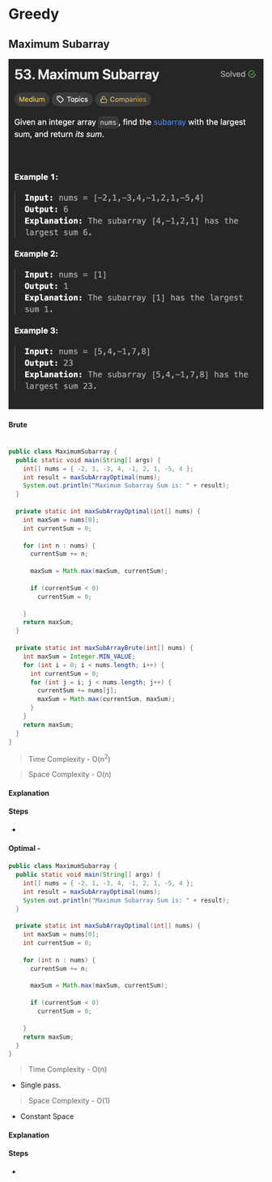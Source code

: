 # **Greedy**

## **Maximum Subarray**
<div align="center">
  <img alt="image" src="assets/Untitled-21.png" />
</div>

#### Brute 
```java

public class MaximumSubarray {
  public static void main(String[] args) {
    int[] nums = { -2, 1, -3, 4, -1, 2, 1, -5, 4 };
    int result = maxSubArrayOptimal(nums);
    System.out.println("Maximum Subarray Sum is: " + result);
  }

  private static int maxSubArrayOptimal(int[] nums) {
    int maxSum = nums[0];
    int currentSum = 0;

    for (int n : nums) {
      currentSum += n;

      maxSum = Math.max(maxSum, currentSum);

      if (currentSum < 0)
        currentSum = 0;

    }
    return maxSum;
  }

  private static int maxSubArrayBrute(int[] nums) {
    int maxSum = Integer.MIN_VALUE;
    for (int i = 0; i < nums.length; i++) {
      int currentSum = 0;
      for (int j = i; j < nums.length; j++) {
        currentSum += nums[j];
        maxSum = Math.max(currentSum, maxSum);
      }
    }
    return maxSum;
  }
}
```
>Time Complexity - O(n<sup>2</sup>)

>Space Complexity - O(n)

#### Explanation

#### Steps

-

#### Optimal - 
```java
public class MaximumSubarray {
  public static void main(String[] args) {
    int[] nums = { -2, 1, -3, 4, -1, 2, 1, -5, 4 };
    int result = maxSubArrayOptimal(nums);
    System.out.println("Maximum Subarray Sum is: " + result);
  }

  private static int maxSubArrayOptimal(int[] nums) {
    int maxSum = nums[0];
    int currentSum = 0;

    for (int n : nums) {
      currentSum += n;

      maxSum = Math.max(maxSum, currentSum);

      if (currentSum < 0)
        currentSum = 0;

    }
    return maxSum;
  }
}
```

>Time Complexity - O(n)
- Single pass.
>Space Complexity - O(1)
- Constant Space
#### Explanation
#### Steps

-


